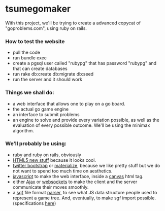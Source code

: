 # tsumegomaker

With this project, we'll be trying to create a advanced copycat of "goproblems.com", using ruby on rails.

### How to test the website
* pull the code
* run bundle exec
* create a pgsql user called "rubypg" that has password "rubypg" and that can create databases
* run rake db:create db:migrate db:seed
* run the server and it should work

### Things we shall do:
* a web interface that allows one to play on a go board.
* the actual go game engine
* an interface to submit problems
* an engine to solve and provide every variation possible, as well as the evaluation of every possible outcome. We'll be using the minimax algorithm.

### We'll probably be using:
* ruby and ruby on rails, obviously
* [HTML5 new stuff](https://commons.wikimedia.org/wiki/File:HTML5_APIs_and_related_technologies_taxonomy_and_status.svg?uselang=fr) because it looks cool.
* [twitter bootstrap](https://getbootstrap.com/) or [materialize](http://materializecss.com/), because we like pretty stuff but we do not want to spend too much time on aesthetics.
* [javascript](https://openclassrooms.com/courses/dynamisez-vos-sites-web-avec-javascript) to make the web interface, inside a [canvas](http://www.w3schools.com/HTML/html5_canvas.asp) html tag.
* either [Ajax](https://openclassrooms.com/courses/dynamisez-vos-sites-web-avec-javascript/l-ajax-qu-est-ce-que-c-est) or [websockets](https://fr.wikipedia.org/wiki/WebSocket) to make the client and the server communicate their moves smoothly.
* a [sgf](https://en.wikipedia.org/wiki/Smart_Game_Format) file format [parser](https://rubygems.org/search?utf8=%E2%9C%93&query=sgf), to see what JS data structure people used to represent a game tree. And, eventually, to make sgf import possible. (specifications [here](http://www.red-bean.com/sgf/))
